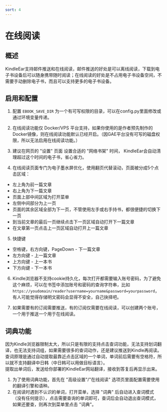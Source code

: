 ```yaml
---
sort: 4
---
```

# 在线阅读


## 概述
KindleEar支持邮件推送和在线阅读，邮件推送的好处是可以离线阅读，下载到电子书设备后可以随身携带随时阅读；在线阅读的好处是不占用电子书设备空间，不需要手动删除电子书，而且可以支持更多的电子书设备。   

## 启用和配置
1. 配置 `EBOOK_SAVE_DIR` 为一个有可写权限的目录，可以在config.py里面修改或通过环境变量传递。 

2. 在线阅读功能仅 Docker/VPS 平台支持，如果你使用的是作者预先制作的Docker镜像，则在线阅读功能默认已经开启。（因GAE平台没有可写的磁盘权限，所以无法启用在线阅读功能。）   

3. 建议在网页的 "设置" 页面 设置合适的 "网络书架" 时间， KindleEar会自动清理超过这个时间的电子书，省心省力。   

4. 在线阅读页面专门为电子墨水屏优化，使用翻页代替滚动，页面被分成5个点击区域：    
  * 左上角为前一篇文章   
  * 右上角为下一篇文章   
  * 页面上部中间区域为打开菜单   
  * 左侧中间部分为上一页   
  * 页面的其余区域全部为下一页，不管使用左手或右手持书，都很便捷的切换下一页   
  * 到当前文章的最后一页继续点击下一页区域自动打开下一篇文章   
  * 在文章第一页点击上一页区域自动打开上一篇文章    

5. 快捷键
  * 空格键，右方向键，PageDown - 下一篇文章
  * 左方向键 - 上一篇文章
  * 上方向键 - 上一本书
  * 下方向键 - 下一本书

6. Kindle浏览器不支持cookie持久化，每次打开都需要输入账号密码，为了避免这个麻烦，可以在书签中添加账号和密码的查询字符串，比如 `https://youdomain/reader?username=yourname&password=yourpassword`，有人可能觉得存储明文密码会显得不安全，自己抉择吧。    

7. 如果需要有的订阅需要推送，有的订阅仅需要在线阅读，可以创建两个账号，一个用于推送一个用于在线阅读。   
## 词典功能  
因为Kindle浏览器限制太大，所以只是有限的支持点击查词功能，无法支持划词翻译，也无法支持词组，如果需要很多的查词动作，还是建议推送到Kindle再阅读。   
查词原理是通过自动提取最靠近点击区域的一个单词，单词前后需要有空格符，所以就不支持翻译中日韩（中日韩可以用做目标语言）。  
提取出单词后，发送给你部署的KindleEar网站翻译，接收到答复后再显示出来。   

1. 为了使用词典功能，首先在 "高级设置"/"在线阅读" 选项页里面配置需要使用的翻译引擎和语种。   
2. 在阅读时遇到不认识的单词，打开菜单，选择 "词典" 后自动进入查词模式（没有任何提示），点击需要查询的单词即可，查词后会自动退出查词模式，如果还要查，则再次到菜单里点击 "词典"。   
